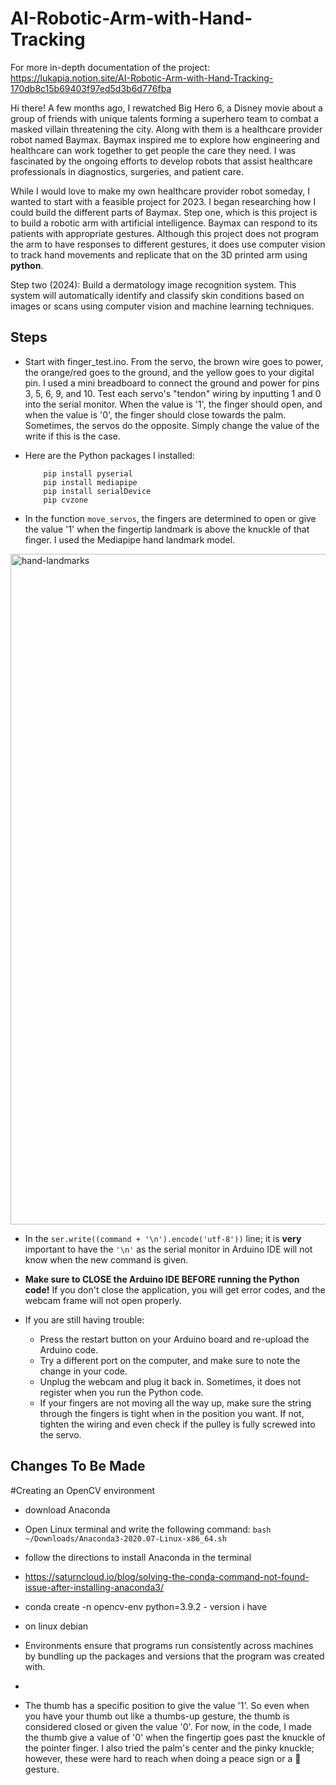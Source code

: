 # AI-Robotic-Arm-with-Hand-Tracking

For more in-depth documentation of the project: https://lukapia.notion.site/AI-Robotic-Arm-with-Hand-Tracking-170db8c15b69403f97ed5d3b6d776fba

Hi there! A few months ago, I rewatched Big Hero 6, a Disney movie about a group of friends with unique talents forming a superhero team to combat a masked villain threatening the city. Along with them is a healthcare provider robot named Baymax. Baymax inspired me to explore how engineering and healthcare can work together to get people the care they need. I was fascinated by the ongoing efforts to develop robots that assist healthcare professionals in diagnostics, surgeries, and patient care.

While I would love to make my own healthcare provider robot someday, I wanted to start with a feasible project for 2023. I began researching how I could build the different parts of Baymax. Step one, which is this project is to build a robotic arm with artificial intelligence. Baymax can respond to its patients with appropriate gestures. Although this project does not program the arm to have responses to different gestures, it does use computer vision to track hand movements and replicate that on the 3D printed arm using **python**. 

Step two (2024): Build a dermatology image recognition system. This system will automatically identify and classify skin conditions based on images or scans using computer vision and machine learning techniques. 


## Steps

- Start with finger_test.ino. From the servo, the brown wire goes to power, the orange/red goes to the ground, and the yellow goes to your digital pin. I used a mini breadboard to connect the ground and power for pins 3, 5, 6, 9, and 10. Test each servo's "tendon" wiring by inputting 1 and 0 into the serial monitor. When the value is '1', the finger should open, and when the value is '0', the finger should close towards the palm. Sometimes, the servos do the opposite. Simply change the value of the write if this is the case.

- Here are the Python packages I installed:
   ```
       pip install pyserial
       pip install mediapipe
       pip install serialDevice
       pip cvzone
   ```

- In the function `move_servos`, the fingers are determined to open or give the value '1' when the fingertip landmark is above the knuckle of that finger. I used the Mediapipe hand landmark model. 
<img width="1073" alt="hand-landmarks" src="https://github.com/liapia99/AI-Robotic-Arm-with-Hand-Tracking/assets/98356859/977a67f3-abdb-46c4-b090-85cb6d2fc756">

- In the `ser.write((command + '\n').encode('utf-8'))` line; it is **very** important to have the `'\n'` as the serial monitor in Arduino IDE will not know when the new command is given.

- **Make sure to CLOSE the Arduino IDE BEFORE running the Python code!** If you don't close the application, you will get error codes, and the webcam frame will not open properly.

- If you are still having trouble:
     - Press the restart button on your Arduino board and re-upload the Arduino code.
     - Try a different port on the computer, and make sure to note the change in your code.
     - Unplug the webcam and plug it back in. Sometimes, it does not register when you run the Python code.
     - If your fingers are not moving all the way up, make sure the string through the fingers is tight when in the position you want. If not,               tighten the wiring and even check if the pulley is fully screwed into the servo.
 
## Changes To Be Made

#Creating an OpenCV environment
- download Anaconda
- Open Linux terminal and write the following command: ```bash ~/Downloads/Anaconda3-2020.07-Linux-x86_64.sh```
- follow the directions to install Anaconda in the terminal
- https://saturncloud.io/blog/solving-the-conda-command-not-found-issue-after-installing-anaconda3/
- conda create -n opencv-env python=3.9.2 - version i have
- on linux debian
- Environments ensure that programs run consistently across machines by bundling up the packages and versions that the program was created with.
- 



- The thumb has a specific position to give the value '1'. So even when you have your thumb out like a thumbs-up gesture, the thumb is considered closed or given the value '0'. For now, in the code, I made the thumb give a value of '0' when the fingertip goes past the knuckle of the pointer finger. I also tried the palm's center and the pinky knuckle; however, these were hard to reach when doing a peace sign or a 🤟 gesture. 

